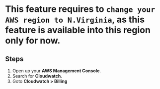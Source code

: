 # This feature requires to `change your AWS region to N.Virginia`, as this feature is available into this region only for now.  
## Steps  
1. Open up your **AWS Management Console**.  
2. Search for **Cloudwatch**.  
3. Goto **Cloudwatch > Billing**
